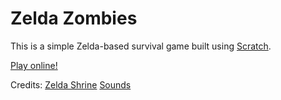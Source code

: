 Zelda Zombies
=============

This is a simple Zelda-based survival game built using [Scratch](http://scratch.mit.edu/).

[Play online!](http://scratch.mit.edu/projects/lucasgdias/3178536)

Credits:
[Zelda Shrine](http://zs.ffshrine.org/minish-cap/sprites.php)
[Sounds](http://noproblo.dayjo.org/ZeldaSounds/)